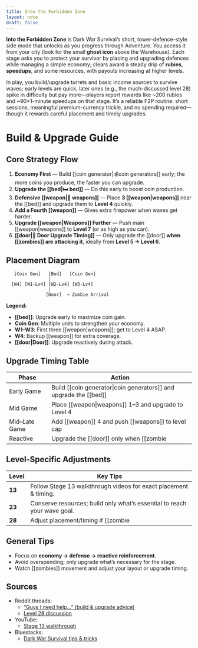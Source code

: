 ```yaml
---
title: Into the Forbidden Zone
layout: note
draft: false
---
```

**Into the Forbidden Zone** is Dark War Survival’s short, tower-defence-style side mode that unlocks as you progress through Adventure. You access it from your city (look for the small **ghost icon** above the Warehouse). Each stage asks you to protect your survivor by placing and upgrading defences while managing a simple economy; clears award a steady drip of **rubies**, **speedups**, and some resources, with payouts increasing at higher levels. 

In play, you build/upgrade turrets and basic income sources to survive waves; early levels are quick, later ones (e.g., the much-discussed level 28) spike in difficulty but pay more—players report rewards like ~200 rubies and ~90×1-minute speedups on that stage. It’s a reliable F2P routine: short sessions, meaningful premium-currency trickle, and no spending required—though it rewards careful placement and timely upgrades.

# Build & Upgrade Guide

## Core Strategy Flow

1. **Economy First** — Build [[coin generator|💰coin generators]] early; the more coins you produce, the faster you can upgrade.
2. **Upgrade the [[bed|🛏 bed]]** — Do this early to boost coin production.
3. **Defensive [[weapon|🔫 weapons]]** — Place **3 [[weapon|weapons]]** near the [[bed]] and upgrade them to **Level 4** quickly.
4. **Add a Fourth [[weapon]]** — Gives extra firepower when waves get harder.
5. **Upgrade [[weapon|Weapons]] Further** — Push main [[weapon|weapons]] to **Level 7** (or as high as you can).
6. **[[door|🚪 Door Upgrade Timing]]** — Only upgrade the [[door]] **when [[zombies]] are attacking it**, ideally from **Level 5 → Level 6**.

## Placement Diagram

```
   [Coin Gen]   [Bed]   [Coin Gen]
                |
  [W4] [W1-Lv4] [W2-Lv4] [W3-Lv4]
                |
               [Door]  → Zombie Arrival
```


**Legend:**
- **[[bed]]**: Upgrade early to maximize coin gain.
- **Coin Gen**: Multiple units to strengthen your economy.
- **W1–W3**: First three [[weapon|weapons]]; get to Level 4 ASAP.
- **W4**: Backup [[weapon]] for extra coverage.
- **[[door|Door]]**: Upgrade reactively during attack.

## Upgrade Timing Table

| Phase         | Action                                                            |
| ------------- | ----------------------------------------------------------------- |
| Early Game    | Build [[coin generator\|coin generators]] and upgrade the [[bed]] |
| Mid Game      | Place [[weapon\|weapons]] 1–3 and upgrade to Level 4              |
| Mid–Late Game | Add [[weapon]] 4 and push [[weapons]] to level cap                |
| Reactive      | Upgrade the [[door]] only when [[zombie|zombies]] are actively attacking     |

## Level-Specific Adjustments

| Level | Key Tips |
|-------|----------|
| **13** | Follow Stage 13 walkthrough videos for exact placement & timing. |
| **23** | Conserve resources; build only what’s essential to reach your wave goal. |
| **28** | Adjust placement/timing if [[zombie|zombies]] don’t behave as expected; persistence is key. |

## General Tips

- Focus on **economy → defense → reactive reinforcement**.
- Avoid overspending; only upgrade what’s necessary for the stage.
- Watch [[zombies]] movement and adjust your layout or upgrade timing.

## Sources

- Reddit threads:  
  - [“Guys I need help…” (build & upgrade advice)](https://www.reddit.com/r/darkwarsurvival/comments/1lwaq4p/guys_i_need_a_helpi_cant_beat_this_level_in/)  
  - [Level 28 discussion](https://www.reddit.com/r/darkwarsurvival/comments/1lgiqyo/into_the_forbidden_zone_level_28/)  
- YouTube:  
  - [Stage 13 walkthrough](https://www.youtube.com/watch?v=SZuJqZXcZRk)  
- Bluestacks:  
  - [Dark War Survival tips & tricks](https://www.bluestacks.com/blog/game-guides/dark-war-survival/dws-tips-tricks-en.html)